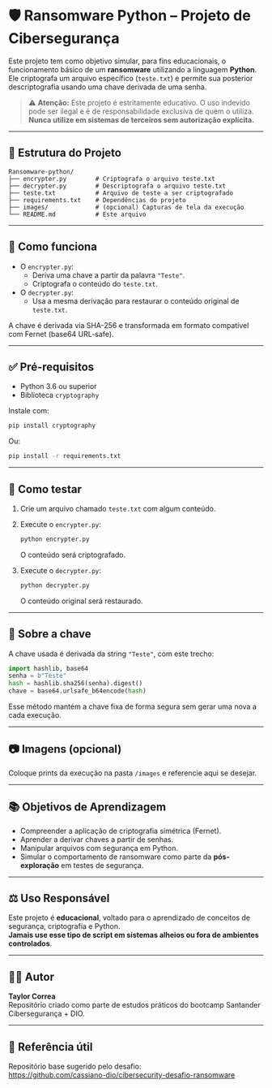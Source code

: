 # 🛡️ Ransomware Python – Projeto de Cibersegurança

Este projeto tem como objetivo simular, para fins educacionais, o funcionamento básico de um **ransomware** utilizando a linguagem **Python**. Ele criptografa um arquivo específico (`teste.txt`) e permite sua posterior descriptografia usando uma chave derivada de uma senha.

> ⚠️ **Atenção:** Este projeto é estritamente educativo. O uso indevido pode ser ilegal e é de responsabilidade exclusiva de quem o utiliza. **Nunca utilize em sistemas de terceiros sem autorização explícita.**

---

## 📁 Estrutura do Projeto

```
Ransomware-python/
├── encrypter.py        # Criptografa o arquivo teste.txt
├── decrypter.py        # Descriptografa o arquivo teste.txt
├── teste.txt           # Arquivo de teste a ser criptografado
├── requirements.txt    # Dependências do projeto
├── images/             # (opcional) Capturas de tela da execução
└── README.md           # Este arquivo
```

---

## 🚀 Como funciona

- O `encrypter.py`:
  - Deriva uma chave a partir da palavra `"Teste"`.
  - Criptografa o conteúdo do `teste.txt`.
- O `decrypter.py`:
  - Usa a mesma derivação para restaurar o conteúdo original de `teste.txt`.

A chave é derivada via SHA-256 e transformada em formato compatível com Fernet (base64 URL-safe).

---

## ✅ Pré-requisitos

- Python 3.6 ou superior
- Biblioteca `cryptography`

Instale com:

```bash
pip install cryptography
```

Ou:

```bash
pip install -r requirements.txt
```

---

## 🧪 Como testar

1. Crie um arquivo chamado `teste.txt` com algum conteúdo.
2. Execute o `encrypter.py`:
   ```bash
   python encrypter.py
   ```
   O conteúdo será criptografado.

3. Execute o `decrypter.py`:
   ```bash
   python decrypter.py
   ```
   O conteúdo original será restaurado.

---

## 🔐 Sobre a chave

A chave usada é derivada da string `"Teste"`, com este trecho:

```python
import hashlib, base64
senha = b"Teste"
hash = hashlib.sha256(senha).digest()
chave = base64.urlsafe_b64encode(hash)
```

Esse método mantém a chave fixa de forma segura sem gerar uma nova a cada execução.

---

## 📷 Imagens (opcional)

Coloque prints da execução na pasta `/images` e referencie aqui se desejar.

---

## 📚 Objetivos de Aprendizagem

- Compreender a aplicação de criptografia simétrica (Fernet).
- Aprender a derivar chaves a partir de senhas.
- Manipular arquivos com segurança em Python.
- Simular o comportamento de ransomware como parte da **pós-exploração** em testes de segurança.

---

## ⚖️ Uso Responsável

Este projeto é **educacional**, voltado para o aprendizado de conceitos de segurança, criptografia e Python.  
**Jamais use esse tipo de script em sistemas alheios ou fora de ambientes controlados**.

---

## 👨‍💻 Autor

**Taylor Correa**  
Repositório criado como parte de estudos práticos do bootcamp Santander Cibersegurança + DIO.

---

## 📎 Referência útil

Repositório base sugerido pelo desafio:  
https://github.com/cassiano-dio/cibersecurity-desafio-ransomware
